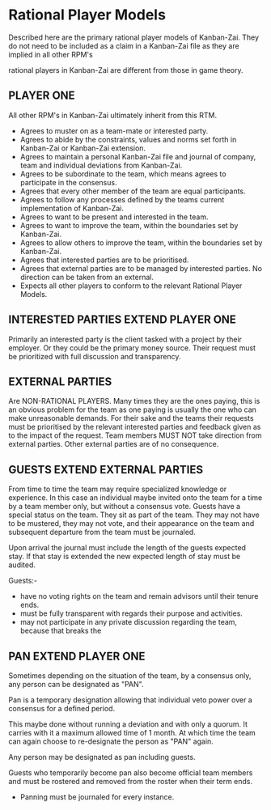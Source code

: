 # Rational Player Models

Described here are the primary rational player models of Kanban-Zai.
They do not need to be included as a claim in a Kanban-Zai file as they are implied in all other RPM's

rational players in Kanban-Zai are different from those in game theory.

## PLAYER ONE

All other RPM's in Kanban-Zai ultimately inherit from this RTM.

* Agrees to muster on as a team-mate or interested party.
* Agrees to abide by the constraints, values and norms set forth in Kanban-Zai or Kanban-Zai extension.
* Agrees to maintain a personal Kanban-Zai file and journal of company, team and individual deviations from Kanban-Zai.
* Agrees to be subordinate to the team, which means agrees to participate in the consensus.
* Agrees that every other member of the team are equal participants.
* Agrees to follow any processes defined by the teams current implementation of Kanban-Zai.
* Agrees to want to be present and interested in the team.
* Agrees to want to improve the team, within the boundaries set by Kanban-Zai.
* Agrees to allow others to improve the team, within the boundaries set by Kanban-Zai.
* Agrees that interested parties are to be prioritised.
* Agrees that external parties are to be managed by interested parties.  No direction can be taken from an external.
* Expects all other players to conform to the relevant Rational Player Models.

## INTERESTED PARTIES EXTEND PLAYER ONE

Primarily an interested party is the client tasked with a project by their employer.  Or they could be the primary 
money source.  Their request must be prioritized with full discussion and transparency.

## EXTERNAL PARTIES

Are NON-RATIONAL PLAYERS.  Many times they are the ones paying, this is an obvious problem for the team as one paying 
is usually the one who can make unreasonable demands.  For their sake and the teams their requests must be prioritised
by the relevant interested parties and feedback given as to the impact of the request.  Team members MUST NOT take 
direction from external parties.  Other external parties are of no consequence. 

## GUESTS EXTEND EXTERNAL PARTIES

From time to time the team may require specialized knowledge or experience.  In this case an individual maybe invited 
onto the team for a time by a team member only, but without a consensus vote.  Guests have a special status on the team.
They sit as part of the team. They may not have to be mustered, they may not vote, and their appearance on the team and
subsequent departure from the team must be journaled.

Upon arrival the journal must include the length of the guests expected stay.  If that stay is extended the new expected
length of stay must be audited.

Guests:-

* have no voting rights on the team and remain advisors until their tenure ends.
* must be fully transparent with regards their purpose and activities.
* may not participate in any private discussion regarding the team, because that breaks the

## PAN EXTEND PLAYER ONE

Sometimes depending on the situation of the team, by a consensus only, any person can be designated as "PAN".  

Pan is a temporary designation allowing that individual veto power over a consensus for a defined period.  

This maybe done without running a deviation and with only a quorum. It carries with it a maximum allowed 
time of 1 month.  At which time the team can again choose to re-designate the person as "PAN" again.

Any person may be designated as pan including guests.

Guests who temporarily become pan also become official team members and must be rostered and removed from the roster
when their term ends.

* Panning must be journaled for every instance.  

